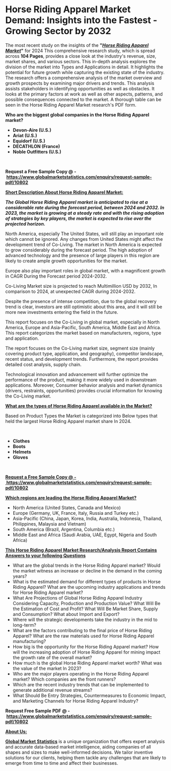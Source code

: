 <h1>Horse Riding Apparel Market Demand: Insights into the Fastest - Growing Sector by 2032</h1>
<p>The most recent study on the insights of the <strong>"</strong><a href="https://www.globalmarketstatistics.com/market-reports/horse-riding-apparel-market-10802"><strong><em>Horse Riding Apparel Market</em></strong></a><strong>"</strong>&nbsp;for 2024 This comprehensive research study, which is spread across <strong>104 Pages</strong>, provides a close look at the industry's revenue, size, market shares, and various sectors. This in-depth analysis explores the division of the market into Types and Applications in detail. It highlights the potential for future growth while capturing the existing state of the industry. The research offers a comprehensive analysis of the market overview and growth prospects by examining major drivers and trends. This analysis assists stakeholders in identifying opportunities as well as obstacles. It looks at the primary factors at work as well as other aspects, patterns, and possible consequences connected to the market. A thorough table can be seen in the Horse Riding Apparel Market research's PDF form.</p>
<p><strong>Who are the biggest global companies in the Horse Riding Apparel market?<br /></strong></p>
<ul>
<li><strong>Devon-Aire (U.S.)</strong></li>
<li><strong>Ariat (U.S.)</strong></li>
<li><strong>Equidorf (U.S.)</strong></li>
<li><strong>DECATHLON (France)</strong></li>
<li><strong>Noble Outfitters (U.S.)</strong></li>
</ul>
<p>&nbsp;</p>
<p><strong>Request a Free Sample Copy @ -&nbsp;</strong><a href="https://www.globalmarketstatistics.com/enquiry/request-sample-pdf/10802"><strong>https://www.globalmarketstatistics.com/enquiry/request-sample-pdf/10802</strong></a></p>
<p><strong><u>Short Description About Horse Riding Apparel Market:</u></strong></p>
<p><strong><em>The Global Horse Riding Apparel market is anticipated to rise at a considerable rate during the forecast period, between 2024 and 2032. In 2023, the market is growing at a steady rate and with the rising adoption of strategies by key players, the market is expected to rise over the projected horizon.</em></strong></p>
<p>North America, especially The United States, will still play an important role which cannot be ignored. Any changes from United States might affect the development trend of Co-Living. The market in North America is expected to grow considerably during the forecast period. The high adoption of advanced technology and the presence of large players in this region are likely to create ample growth opportunities for the market.</p>
<p>Europe also play important roles in global market, with a magnificent growth in CAGR During the Forecast period 2024-2032.</p>
<p>Co-Living Market size is projected to reach Multimillion USD by 2032, In comparison to 2024, at unexpected CAGR during 2024-2032.</p>
<p>Despite the presence of intense competition, due to the global recovery trend is clear, investors are still optimistic about this area, and it will still be more new investments entering the field in the future.</p>
<p>This report focuses on the Co-Living in global market, especially in North America, Europe and Asia-Pacific, South America, Middle East and Africa. This report categorizes the market based on manufacturers, regions, type and application.</p>
<p>The report focuses on the Co-Living market size, segment size (mainly covering product type, application, and geography), competitor landscape, recent status, and development trends. Furthermore, the report provides detailed cost analysis, supply chain.</p>
<p>Technological innovation and advancement will further optimize the performance of the product, making it more widely used in downstream applications. Moreover, Consumer behavior analysis and market dynamics (drivers, restraints, opportunities) provides crucial information for knowing the Co-Living market.</p>
<p><strong><u>What are the types of Horse Riding Apparel available in the Market?</u></strong></p>
<p>Based on Product Types the Market is categorized into Below types that held the largest Horse Riding Apparel market share In 2024.</p>
<p>&nbsp;</p>
<ul>
<li><strong>Clothes</strong></li>
<li><strong>Boots</strong></li>
<li><strong>Helmets</strong></li>
<li><strong>Gloves</strong></li>
</ul>
<p>&nbsp;</p>
<p><strong><u>Request a Free Sample Copy @ -&nbsp;</u></strong><a href="https://www.globalmarketstatistics.com/enquiry/request-sample-pdf/10802"><strong>https://www.globalmarketstatistics.com/enquiry/request-sample-pdf/10802</strong></a></p>
<p><strong><u>Which regions are leading the Horse Riding Apparel Market?</u></strong></p>
<ul>
<li>North America (United States, Canada and Mexico)</li>
<li>Europe (Germany, UK, France, Italy, Russia and Turkey etc.)</li>
<li>Asia-Pacific (China, Japan, Korea, India, Australia, Indonesia, Thailand, Philippines, Malaysia and Vietnam)</li>
<li>South America (Brazil, Argentina, Columbia etc.)</li>
<li>Middle East and Africa (Saudi Arabia, UAE, Egypt, Nigeria and South Africa)</li>
</ul>
<p><strong><u>This Horse Riding Apparel Market Research/Analysis Report Contains Answers to your following Questions</u></strong></p>
<ul>
<li>What are the global trends in the Horse Riding Apparel market? Would the market witness an increase or decline in the demand in the coming years?</li>
<li>What is the estimated demand for different types of products in Horse Riding Apparel? What are the upcoming industry applications and trends for Horse Riding Apparel market?</li>
<li>What Are Projections of Global Horse Riding Apparel Industry Considering Capacity, Production and Production Value? What Will Be the Estimation of Cost and Profit? What Will Be Market Share, Supply and Consumption? What about Import and Export?</li>
<li>Where will the strategic developments take the industry in the mid to long-term?</li>
<li>What are the factors contributing to the final price of Horse Riding Apparel? What are the raw materials used for Horse Riding Apparel manufacturing?</li>
<li>How big is the opportunity for the Horse Riding Apparel market? How will the increasing adoption of Horse Riding Apparel for mining impact the growth rate of the overall market?</li>
<li>How much is the global Horse Riding Apparel market worth? What was the value of the market In 2023?</li>
<li>Who are the major players operating in the Horse Riding Apparel market? Which companies are the front runners?</li>
<li>Which are the recent industry trends that can be implemented to generate additional revenue streams?</li>
<li>What Should Be Entry Strategies, Countermeasures to Economic Impact, and Marketing Channels for Horse Riding Apparel Industry?</li>
</ul>
<p><strong>Request Free Sample PDF @ -&nbsp;</strong><a href="https://www.globalmarketstatistics.com/enquiry/request-sample-pdf/10802"><strong>https://www.globalmarketstatistics.com/enquiry/request-sample-pdf/10802</strong></a></p>
<p><strong><u>About Us:</u></strong></p>
<p><a href="https://www.globalmarketstatistics.com/enquiry/request-sample-pdf/10802"><strong>Global Market Statistics</strong></a>&nbsp;is a unique organization that offers expert analysis and accurate data-based market intelligence, aiding companies of all shapes and sizes to make well-informed decisions. We tailor inventive solutions for our clients, helping them tackle any challenges that are likely to emerge from time to time and affect their businesses.</p>